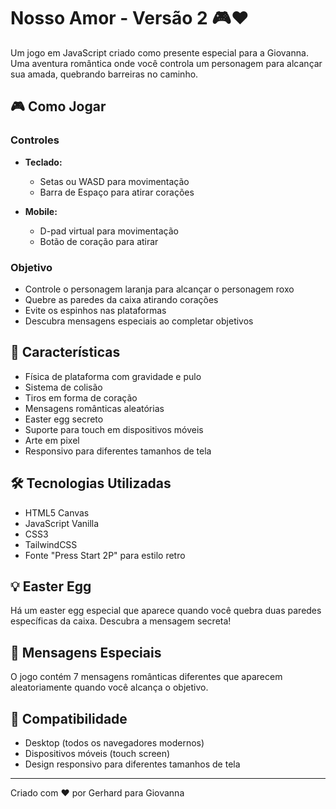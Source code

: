 # Nosso Amor - Versão 2 🎮❤️

Um jogo em JavaScript criado como presente especial para a Giovanna. Uma aventura romântica onde você controla um personagem para alcançar sua amada, quebrando barreiras no caminho.

## 🎮 Como Jogar

### Controles
- **Teclado:**
  - Setas ou WASD para movimentação
  - Barra de Espaço para atirar corações

- **Mobile:**
  - D-pad virtual para movimentação
  - Botão de coração para atirar

### Objetivo
- Controle o personagem laranja para alcançar o personagem roxo
- Quebre as paredes da caixa atirando corações
- Evite os espinhos nas plataformas
- Descubra mensagens especiais ao completar objetivos

## 🚀 Características

- Física de plataforma com gravidade e pulo
- Sistema de colisão
- Tiros em forma de coração
- Mensagens românticas aleatórias
- Easter egg secreto
- Suporte para touch em dispositivos móveis
- Arte em pixel
- Responsivo para diferentes tamanhos de tela

## 🛠️ Tecnologias Utilizadas

- HTML5 Canvas
- JavaScript Vanilla
- CSS3
- TailwindCSS
- Fonte "Press Start 2P" para estilo retro

## 💡 Easter Egg

Há um easter egg especial que aparece quando você quebra duas paredes específicas da caixa. Descubra a mensagem secreta!

## 💝 Mensagens Especiais

O jogo contém 7 mensagens românticas diferentes que aparecem aleatoriamente quando você alcança o objetivo.

## 📱 Compatibilidade

- Desktop (todos os navegadores modernos)
- Dispositivos móveis (touch screen)
- Design responsivo para diferentes tamanhos de tela

---
Criado com ❤️ por Gerhard para Giovanna